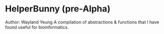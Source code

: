 # HelperBunny (pre-Alpha)

Author: Wayland Yeung
A compilation of abstractions & functions that I have found useful for bioinformatics.
